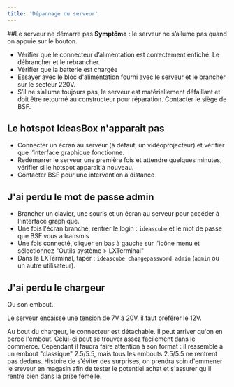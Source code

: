 ```yaml
---
title: 'Dépannage du serveur'
---
```


##Le serveur ne démarre pas
**Symptôme** : le serveur ne s’allume pas quand on appuie sur le bouton.
- Vérifier que le connecteur d’alimentation est  correctement enfiché. Le débrancher et le rebrancher.
- Vérifier que la batterie est chargée
- Essayer avec le bloc d'alimentation fourni avec le serveur et le brancher sur le secteur 220V.
- S’il ne s’allume toujours pas, le serveur est matériellement défaillant et doit être retourné au constructeur pour réparation. Contacter le siège de BSF. 

## Le hotspot IdeasBox n'apparait pas
- Connecter un écran au serveur (à défaut, un vidéoprojecteur) et vérifier que l’interface graphique fonctionne. 
- Redémarrer le serveur une première fois et attendre quelques minutes, vérifier si le hotspot apparaît à nouveau.
- Contacter BSF pour une intervention à distance 

## J'ai perdu le mot de passe admin

* Brancher un clavier, une souris et un écran au serveur pour accéder à l'interface graphique.
* Une fois l'écran branché, rentrer le login : ```ideascube``` et le mot de passe que BSF vous a transmis
* Une fois connecté, cliquer en bas à gauche sur l'icône menu et sélectionnez "Outils système > LXTerminal"
* Dans le LXTerminal, taper : ```ideascube changepassword admin``` (```admin``` ou un autre utilisateur).

## J'ai perdu le chargeur

Ou son embout.

Le serveur encaisse une tension de 7V à 20V, il faut préférer le 12V.

Au bout du chargeur, le connecteur est détachable. Il peut arriver qu'on en perde l'embout. Celui-ci peut se trouver assez facilement dans le commerce.
Cependant il faudra faire attention à son format : il ressemble à un embout "classique" 2.5/5.5, mais tous les embouts 2.5/5.5 ne rentrent pas dedans.
Histoire de s'éviter des surprises, on prendra soin d'emmener le sreveur en magasin afin de tester le potentiel achat et s'assurer qu'il rentre bien dans la prise femelle.
